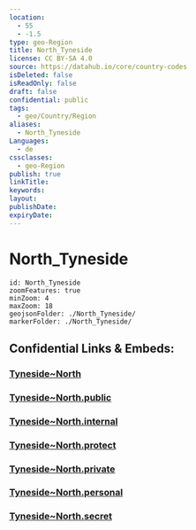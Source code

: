 ```yaml
---
location:
  - 55
  - -1.5
type: geo-Region
title: North_Tyneside
license: CC BY-SA 4.0
source: https://datahub.io/core/country-codes
isDeleted: false
isReadOnly: false
draft: false
confidential: public
tags:
  - geo/Country/Region
aliases:
  - North_Tyneside
Languages:
  - de
cssclasses:
  - geo-Region
publish: true
linkTitle:
keywords:
layout:
publishDate:
expiryDate:
---
```


# North_Tyneside

```leaflet
id: North_Tyneside
zoomFeatures: true 
minZoom: 4 
maxZoom: 18
geojsonFolder: ./North_Tyneside/
markerFolder: ./North_Tyneside/
```


## Confidential Links & Embeds: 

### [Tyneside~North](/_Standards/Earth/Continent/Europe/Europe~North/UK/England/Regions~England/North_East_England/Tyneside~North.md) 

### [Tyneside~North.public](/_public/Earth/Continent/Europe/Europe~North/UK/England/Regions~England/North_East_England/Tyneside~North.public.md) 

### [Tyneside~North.internal](/_internal/Earth/Continent/Europe/Europe~North/UK/England/Regions~England/North_East_England/Tyneside~North.internal.md) 

### [Tyneside~North.protect](/_protect/Earth/Continent/Europe/Europe~North/UK/England/Regions~England/North_East_England/Tyneside~North.protect.md) 

### [Tyneside~North.private](/_private/Earth/Continent/Europe/Europe~North/UK/England/Regions~England/North_East_England/Tyneside~North.private.md) 

### [Tyneside~North.personal](/_personal/Earth/Continent/Europe/Europe~North/UK/England/Regions~England/North_East_England/Tyneside~North.personal.md) 

### [Tyneside~North.secret](/_secret/Earth/Continent/Europe/Europe~North/UK/England/Regions~England/North_East_England/Tyneside~North.secret.md)

